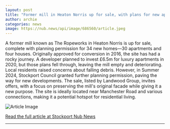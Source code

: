 ```yaml
---
layout: post
title: "Former mill in Heaton Norris up for sale, with plans for new apartments"
author: archie
categories: news
image: https://nub.news/api/image/686560/article.jpeg
---
```

A former mill known as The Ropeworks in Heaton Norris is up for sale, complete with planning permission for 34 new homes—30 apartments and four houses. Originally approved for conversion in 2016, the site has had a rocky journey. A developer planned to invest £6.5m for luxury apartments in 2020, but those plans fell through, leaving the mill empty and deteriorating. Local residents raised concerns about falling debris. However, in Summer 2024, Stockport Council granted further planning permission, paving the way for new developments. The sale, listed by Landwood Group, invites offers, with a focus on preserving the mill's original facade while giving it a new purpose. The site is ideally located near Manchester Road and various connections, making it a potential hotspot for residential living.

![Article Image](https://nub.news/api/image/686560/article.jpeg)

[Read the full article at Stockport Nub News](https://stockport.nub.news/news/local-news/former-mill-in-heaton-norris-up-for-sale-with-plans-for-new-apartments-270205)

---
